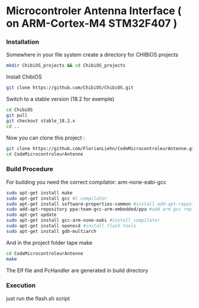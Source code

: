 Microcontroler Antenna Interface ( on ARM-Cortex-M4 STM32F407 )
===============


### Installation

Somewhere in your file system create a directory for CHIBIOS projects
```bash
mkdir ChibiOS_projects && cd ChibiOS_projects
```
Install ChibiOS
```bash
git clone https://github.com/ChibiOS/ChibiOS.git
```
Switch to a stable version (18.2 for exemple)
```bash
cd ChibiOS
git pull
git checkout stable_18.2.x
cd ..
```
Now you can clone this project :
```bash
git clone https://github.com/FlorianLiehn/CodeMicrocontroleurAntenne.git
cd CodeMicrocontroleurAntenne
```
### Build Procedure

For building you need the correct compilator: arm-none-eabi-gcc
```bash
sudo apt-get install make
sudo apt-get install gcc #C compilator
sudo apt-get install software-properties-common #install add-apt-repository
sudo add-apt-repository ppa:team-gcc-arm-embedded/ppa #add arm gcc rep
sudo apt-get update
sudo apt-get install gcc-arm-none-eabi #install compilator
sudo apt-get install openocd #install flash tools
sudo apt-get install gdb-multiarch
```

And in the project folder tape make
```bash
cd CodeMicrocontroleurAntenne
make
```
The Elf file and PcHandler are generated in build directory

### Execution
just run the flash.sh script

